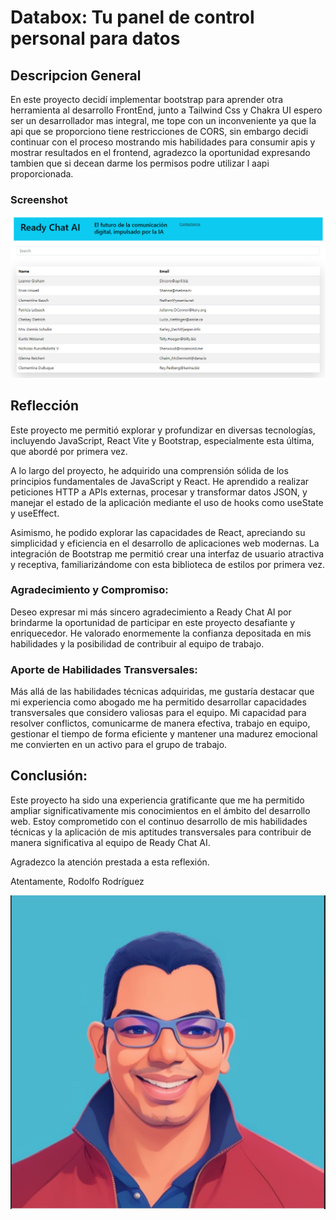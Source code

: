 #  Databox: Tu panel de control personal para datos

## Descripcion General

En este proyecto decidí implementar bootstrap para aprender otra herramienta al desarrollo FrontEnd, junto a Tailwind Css y Chakra UI espero ser un desarrollador mas integral, me tope con un inconveniente ya que la api que se proporciono tiene restricciones de CORS, sin embargo decidi continuar con el proceso mostrando mis habilidades para consumir apis y mostrar resultados en el frontend, agradezco la oportunidad expresando tambien que si decean darme los permisos podre utilizar l aapi proporcionada. 

### Screenshot

![ForntEnd](./src/image/showData.png)

## Reflección

Este proyecto me permitió explorar y profundizar en diversas tecnologías, incluyendo JavaScript, React Vite y Bootstrap, especialmente esta última, que abordé por primera vez.

A lo largo del proyecto, he adquirido una comprensión sólida de los principios fundamentales de JavaScript y React. He aprendido a realizar peticiones HTTP a APIs externas, procesar y transformar datos JSON, y manejar el estado de la aplicación mediante el uso de hooks como useState y useEffect.

Asimismo, he podido explorar las capacidades de React, apreciando su simplicidad y eficiencia en el desarrollo de aplicaciones web modernas. La integración de Bootstrap me permitió crear una interfaz de usuario atractiva y receptiva, familiarizándome con esta biblioteca de estilos por primera vez.

### Agradecimiento y Compromiso:

Deseo expresar mi más sincero agradecimiento a Ready Chat AI por brindarme la oportunidad de participar en este proyecto desafiante y enriquecedor. He valorado enormemente la confianza depositada en mis habilidades y la posibilidad de contribuir al equipo de trabajo.

### Aporte de Habilidades Transversales:

Más allá de las habilidades técnicas adquiridas, me gustaría destacar que mi experiencia como abogado me ha permitido desarrollar capacidades transversales que considero valiosas para el equipo. Mi capacidad para resolver conflictos, comunicarme de manera efectiva, trabajo en equipo, gestionar el tiempo de forma eficiente y mantener una madurez emocional me convierten en un activo para el grupo de trabajo.

## Conclusión:

Este proyecto ha sido una experiencia gratificante que me ha permitido ampliar significativamente mis conocimientos en el ámbito del desarrollo web. Estoy comprometido con el continuo desarrollo de mis habilidades técnicas y la aplicación de mis aptitudes transversales para contribuir de manera significativa al equipo de Ready Chat AI.

Agradezco la atención prestada a esta reflexión.

Atentamente, Rodolfo Rodríguez

![ForntEnd](./src/image/RodCodeAvatar.png)




